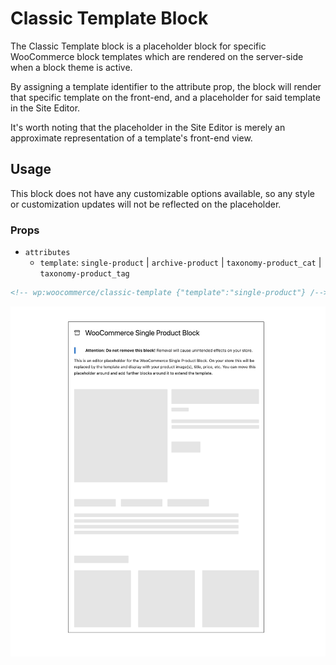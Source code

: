 # Classic Template Block

The Classic Template block is a placeholder block for specific WooCommerce block templates which are rendered on the server-side when a block theme is active.

By assigning a template identifier to the attribute prop, the block will render that specific template on the front-end, and a placeholder for said template in the Site Editor.

It's worth noting that the placeholder in the Site Editor is merely an approximate representation of a template's front-end view.

## Usage

This block does not have any customizable options available, so any style or customization updates will not be reflected on the placeholder.

### Props

* `attributes`
  * `template`: `single-product` | `archive-product` | `taxonomy-product_cat` | `taxonomy-product_tag`

```html
<!-- wp:woocommerce/classic-template {"template":"single-product"} /-->
```

![Classic Template Block Single Product](./assets/doc-image-single-product-classic-block.png)
